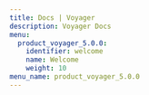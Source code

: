```yaml
---
title: Docs | Voyager
description: Voyager Docs
menu:
  product_voyager_5.0.0:
    identifier: welcome
    name: Welcome
    weight: 10
menu_name: product_voyager_5.0.0
---
```


